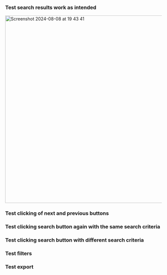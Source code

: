 ### Test search results work as intended

<img width="602" alt="Screenshot 2024-08-08 at 19 43 41" src="https://github.com/user-attachments/assets/80a1f8f5-e2dc-4f27-875c-49b576ff43ce">

### Test clicking of next and previous buttons

### Test clicking search button again with the same search criteria

### Test clicking search button with different search criteria

### Test filters

### Test export
